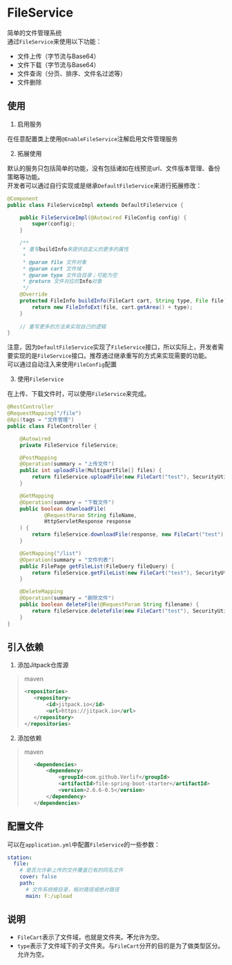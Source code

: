 # FileService

简单的文件管理系统  
通过`FileService`来使用以下功能：
* 文件上传（字节流与Base64）
* 文件下载（字节流与Base64）
* 文件查询（分页、排序、文件名过滤等）
* 文件删除

## 使用

1. 启用服务

在任意配置类上使用`@EnableFileService`注解启用文件管理服务

2. 拓展使用

默认的服务只包括简单的功能，没有包括诸如在线预览url、文件版本管理、备份策略等功能。  
开发者可以通过自行实现或是继承`DefaultFileService`来进行拓展修改：

```java
@Component
public class FileServiceImpl extends DefaultFileService {

    public FileServiceImpl(@Autowired FileConfig config) {
        super(config);
    }

    /**
     * 重写buildInfo来提供自定义的更多的属性
     * 
     * @param file 文件对象
     * @param cart 文件域
     * @param type 文件自目录；可能为空
     * @return 文件对应的Info对象
     */
    @Override
    protected FileInfo buildInfo(FileCart cart, String type, File file) {
        return new FileInfoExt(file, cart.getArea() + type);
    }
    
    // 重写更多的方法来实现自己的逻辑
}
```

注意，因为`DefaultFileService`实现了`FileService`接口，所以实际上，开发者需要实现的是`FileService`接口。推荐通过继承重写的方式来实现需要的功能。  
可以通过自动注入来使用`FileConfig`配置

3. 使用`FileService`

在上传、下载文件时，可以使用`FileService`来完成。

```java
@RestController
@RequestMapping("/file")
@Api(tags = "文件管理")
public class FileController {

    @Autowired
    private FileService fileService;

    @PostMapping
    @Operation(summary = "上传文件")
    public int uploadFile(MultipartFile[] files) {
        return fileService.uploadFile(new FileCart("test"), SecurityUtils.getUsername(), files);
    }

    @GetMapping
    @Operation(summary = "下载文件")
    public boolean downloadFile(
            @RequestParam String fileName,
            HttpServletResponse response
    ) {
        return fileService.downloadFile(response, new FileCart("test"), SecurityUtils.getUsername(), fileName);
    }

    @GetMapping("/list")
    @Operation(summary = "文件列表")
    public FilePage getFileList(FileQuery fileQuery) {
        return fileService.getFileList(new FileCart("test"), SecurityUtils.getUsername(), fileQuery);
    }

    @DeleteMapping
    @Operation(summary = "删除文件")
    public boolean deleteFile(@RequestParam String filename) {
        return fileService.deleteFile(new FileCart("test"), SecurityUtils.getUsername(), filename);
    }
}
```

## 引入依赖

1. 添加Jitpack仓库源

> maven
> ```xml
> <repositories>
>    <repository>
>        <id>jitpack.io</id>
>        <url>https://jitpack.io</url>
>    </repository>
> </repositories>
> ```

2. 添加依赖

> maven
> ```xml
>    <dependencies>
>        <dependency>
>            <groupId>com.github.Verlif</groupId>
>            <artifactId>file-spring-boot-starter</artifactId>
>            <version>2.6.6-0.5</version>
>        </dependency>
>    </dependencies>
> ```

## 配置文件

可以在`application.yml`中配置`FileService`的一些参数：

```yaml
station:
  file:
    # 是否允许新上传的文件覆盖已有的同名文件
    cover: false
    path:
      # 文件系统根目录，相对路径或绝对路径
      main: F:/upload
```

## 说明

* `FileCart`表示了文件域，也就是文件夹。**不**允许为空。
* `type`表示了文件域下的子文件夹。与`FileCart`分开的目的是为了做类型区分。允许为空。